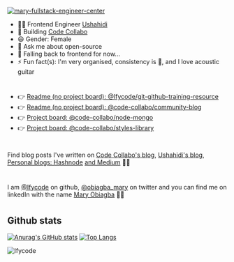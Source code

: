 [![mary-fullstack-engineer-center](https://user-images.githubusercontent.com/45185388/155058120-542d73a5-b08a-49b4-b39c-f7875c353c46.png)](https://github.com/Ifycode)

<!-- - 👩‍💻 Product Engineer [Catlog](https://www.catlog.shop/) -->
- 👩‍💻 Frontend Engineer [Ushahidi](https://www.ushahidi.com/)
- 🔭 Building [Code Collabo](https://github.com/code-collabo)
- 😄 Gender: Female
- 💬 Ask me about open-source
- 🌱 Falling back to frontend for now... <!-- But learning fullstack programming with react (nextjs), nestjs, expressjs and nodejs.  Also create time for flutter and dart (once in a while). -->
- ⚡ Fun fact(s): I'm very organised, consistency is 💯, and I love acoustic guitar

#
- 👉 [Readme (no project board): @Ifycode/git-github-training-resource](https://github.com/Ifycode/git-github-training-resource)
- 👉 [Readme (no project board): @code-collabo/community-blog](https://github.com/code-collabo/community-blog)
- 👉 [Project board: @code-collabo/node-mongo](https://github.com/code-collabo/node-mongo-cli/projects)
- 👉 [Project board: @code-collabo/styles-library](https://github.com/code-collabo/styles-library/projects)

# 
Find blog posts I've written on [Code Collabo's blog](https://code-collabo.hashnode.dev), [Ushahidi's blog](https://www.ushahidi.com/blog/2021/07/11/think-about-your-audience), [Personal blogs: Hashnode](https://dev-obiagba.hashnode.dev/) [and Medium](https://medium.com/@obiagba.mary.ifeoma) ✍🏽

# 
I am [@Ifycode](https://github.com/Ifycode) on github, [@obiagba_mary](https://twitter.com/obiagba_mary) on twitter and you can find me on linkedIn with the name [Mary Obiagba](https://www.linkedin.com/in/mary-obiagba-b7a2491a6/) 🙋‍♀️

#

## Github stats
[![Anurag's GitHub stats](https://github-readme-stats.anuraghazra1.vercel.app/api?username=Ifycode&count_private=true&include_all_commits=true&show_icons=true&cache_seconds=1801)](https://github.com/Ifycode)
[![Top Langs](https://github-readme-stats.vercel.app/api/top-langs/?username=Ifycode&exclude_repo=Ifycode.github.io,free-for-dev&layout=compact&langs_count=8)](https://github.com/Ifycode)
<p><img align="center" src="https://github-readme-streak-stats.herokuapp.com/?user=Ifycode&" alt="Ifycode" /></p> 




<!--

<table>
  <tr>
    <td colspan="2">Contributions welcome 👉</td>
    <td><a href="https://github.com/code-collabo/node-mongo-cli/projects">Project board: node-mongo</a></td>
    <td><a href="https://github.com/code-collabo/styles-library/projects">Project board: styles-library</a></td>
  </tr>
</table>

|Project boards|Links|
|--|--|
|||
-->


<!--
## Blogging and social media
I love to write about my experiences on my personal [dev-obiagba.hashnode.dev](https://dev-obiagba.hashnode.dev/) blog. 

-->


<!--
## Mary says hello <img alt="waving png" height="25px" src="./wave-black.png"/>

Hi, I'm Obiagba Mary from Nigeria. Welcome to my profile page. I'm working on a new github profile so you may not find anything here for now. In the mean time, check out some projects I've worked on or developed:
- [Code collabo's node mongo CLI](https://www.npmjs.com/package/@code-collabo/node-mongo-cli)
- [Ushahidi's platform client](https://github.com/ushahidi/platform-client) and [platform pattern library](https://github.com/ushahidi/platform-pattern-library). See [deployment sample here](https://ifycode.ushahidi.io/views/map).
- [Improve the performance of the Ushahidi platform](https://www.ushahidi.com/blog/2021/07/11/think-about-your-audience)
-->

<!--
Hi, I'm Obiagba Mary from Nigeria. Welcome to my profile page. I'm passionate about and actively contribute to open source software projects and community. A little bit about me:
- Melancholic
- Love to listen to and play acoustic guitar
- Teaching is a second nature
- Nocturnal, but can adapt to any timezone. All I need to do is move my nights to whatever time i need it to be, when it's time 🙃

## Ushahidi community
Been contributing to [Ushahidi](https://www.ushahidi.com/) since October 2020. Read about my work at Ushahidi during [Outreachy](https://www.outreachy.org/)'s May - August 2021 cohort, where I worked on the [Improve performance on the Ushahidi Platform Client](https://www.ushahidi.com/blog/2021/07/11/think-about-your-audience) project 🤓 
--> 
<!-- - hashnode version of the article [here](https://dev-obiagba.hashnode.dev/think-about-your-audience).-->

<!--

| [![anna-mary-ushahidi-jamboard](https://user-images.githubusercontent.com/45185388/145659165-d6b0b8ea-2c40-4b8e-b6aa-2f7d75d5c7b8.png)](https://www.ushahidi.com/blog/2021/08/30/outreachy-internship-wrap-up) |
|--|


## Code Collabo community

Founded and manage [Code Collabo](https://github.com/code-collabo) since February 2021, a Free and Open Source Software community with awesome collaboration projects to provide open source experience 🙋‍♀️

| [![node-mongo](https://github.com/Ifycode/Ifycode/blob/main/code-collabo/node-mongo-cli.gif?raw=true)](https://code-collabo.gitbook.io/node-mongo/)| [![styles-library-img](https://user-images.githubusercontent.com/45185388/138577389-57b90219-b8e5-45bf-9b5c-7c11375e107e.png)](https://github.com/code-collabo/styles-library)|
|--|--|


## GADS scholarship program

Program Assistant and Mobile web specialist mentor at the Google Africa Developer Scholarship 2021 program by Google, Andela and Pluralsight - I enjoy assisting mentors and mentees in the courses and projects they are undertaking 😃

|[![gads-project-gallery-gitbook](https://user-images.githubusercontent.com/45185388/137307432-edb89ca1-f916-4ab4-921f-799333c4d74f.png)](https://obiagba-mary.gitbook.io/gads-projects/contribution-guide/video-tutorials)| [![solvejs-github-repo](https://user-images.githubusercontent.com/45185388/137259185-c2461dc6-97c3-49e6-b1d2-99de6b5342b8.gif)](https://github.com/gads-projects/solve-js)|
|--|--|

-->




<!--
## Mary says hello <img alt="waving png" height="25px" src="./wave-black.png"/>
Hi, I'm Obiagba Mary from Nigeria. Welcome to my profile page. I'm a software engineer and technical writer, who is passionate about and actively contribute to open source software projects and community. I'm currently open to work. Check out some projects I've made and open source communities I've contributed to below.

## Code Collabo community

| [![node-mongo](https://github.com/Ifycode/Ifycode/blob/main/code-collabo/node-mongo-cli.gif?raw=true)](https://code-collabo.gitbook.io/node-mongo/)| [![temporary-library-img](https://user-images.githubusercontent.com/45185388/137257011-b0b9808f-61af-457c-8856-1bcd5a95cfb5.png)](https://github.com/code-collabo/scss-helper-library)|
|--|--|

Founded [Code Collabo](https://github.com/code-collabo) in February 2021, a Free and Open Source Software community with awesome collaboration projects to provide support and open source experience. Everyone having knowledge of CSS, SCSS and/or LESS preprocessors, javascript, nodejs and/or mongoDB is welcome to contribute to collabo projects. See the [documentation guide](https://code-collabo.gitbook.io/doc/) to learn more about the community and how to contribute to on-going projects.
Checkout some released projects:
- [@code-collabo/node-mongo-cli](https://www.npmjs.com/package/@code-collabo/node-mongo-cli) 🥳
- [@code-collabo/less-css-helper-library](https://www.npmjs.com/package/@code-collabo/less-css-helper-library) 🥳
- [code-collabo documentation guide](https://code-collabo.gitbook.io/doc/) 📖
- [node-mongo documentation guide](https://code-collabo.gitbook.io/node-mongo/) 📖

## Ushahidi community
Read about my work at [Ushahidi](https://www.ushahidi.com/) during [Outreachy](https://www.outreachy.org/)'s May - August 2021 cohort, where I worked on the [Improve performance on the Ushahidi Platform Client](https://www.ushahidi.com/blog/2021/07/11/think-about-your-audience) project - hashnode version of the article [here](https://dev-obiagba.hashnode.dev/think-about-your-audience). Check out [the GitHub project board](https://github.com/ushahidi/platform/projects/17) on the Ushahidi Platform. You can also check out my [Outreachy internship wrap-up article](https://www.ushahidi.com/blog/2021/08/30/outreachy-internship-wrap-up) on the ushahidi blog - hashnode version of the article [here](https://dev-obiagba.hashnode.dev/outreachy-internship-wrap-up).

## GADS scholarship program

|[![gads-project-gallery-doc](https://user-images.githubusercontent.com/45185388/137307432-edb89ca1-f916-4ab4-921f-799333c4d74f.png)](https://obiagba-mary.gitbook.io/gads-projects/contribution-guide/video-tutorials)| [![solvejs-youtube-thumbnail](https://user-images.githubusercontent.com/45185388/137259185-c2461dc6-97c3-49e6-b1d2-99de6b5342b8.gif)](https://www.youtube.com/watch?v=KBv1IURk5D0)|
|--|--|

Volunteering as a mobile web specialist mentor at the Google Africa Developer Scholarship program has been awesome. Spend time assisting and building projects for and/or alongside mentees assigned to me. Check the out: the [solve js single page application](https://github.com/gads-projects/solve-js) (built without any framework) containing javascript tasks with command-line git exercises, and the [GADS gallery and documentation project](https://obiagba-mary.gitbook.io/gads-projects/) to expose mentors and mentees to open source contribution and the github web interface.

## Github stats
[![Anurag's GitHub stats](https://github-readme-stats.anuraghazra1.vercel.app/api?username=Ifycode&count_private=true&include_all_commits=true&show_icons=true&cache_seconds=1801)](https://github.com/Ifycode)
[![Top Langs](https://github-readme-stats.vercel.app/api/top-langs/?username=Ifycode&exclude_repo=Ifycode.github.io,free-for-dev&layout=compact&langs_count=8)](https://github.com/Ifycode)
<p><img align="center" src="https://github-readme-streak-stats.herokuapp.com/?user=Ifycode&" alt="Ifycode" /></p> 

-->





<!--
| [![node-mongo](https://github.com/Ifycode/Ifycode/blob/main/code-collabo/node-mongo-cli.gif?raw=true)](https://code-collabo.gitbook.io/node-mongo/) [node-mongo CLI](https://code-collabo.gitbook.io/node-mongo/)| [![solvejs-filter](https://user-images.githubusercontent.com/45185388/137291640-8d229177-cd84-401b-9bf7-9421bcb9db30.gif)](https://github.com/gads-projects/solve-js) [solve-js spa](https://github.com/gads-projects/solve-js)|
|--|--|



| [![temporary-library-img](https://user-images.githubusercontent.com/45185388/137257011-b0b9808f-61af-457c-8856-1bcd5a95cfb5.png)](https://github.com/code-collabo/scss-helper-library) [scss-helper-library](https://github.com/code-collabo/scss-helper-library)| [![youser-brand](https://user-images.githubusercontent.com/45185388/137293346-256f2117-25df-45b7-af5d-360ebc95c023.png)](https://www.behance.net/gallery/113409717/Youser-App) [youser app design](https://www.behance.net/gallery/113409717/Youser-App) |
|--|--|
-->



<!--
## Ushahidi community
![Ushahidi](https://user-images.githubusercontent.com/45185388/131233572-e39aa50c-3a69-4108-9f23-8244b5e52496.png)
-->

<!--
[<img alt="Code Collabo header image" src="./code-collabo-github.png" />](https://github.com/code-collabo)
![code-collabo-github](https://user-images.githubusercontent.com/45185388/128802117-1a20cadc-e381-4cb2-b351-9bcf9ccbad7a.png)
![code-collabo-github](https://user-images.githubusercontent.com/45185388/128802130-f56cc623-13bd-420e-a83f-4f772ab80091.png)
![code-collabo-github](https://user-images.githubusercontent.com/45185388/128802149-5a1ab319-f650-460a-92a6-9b16bfcfdc29.png)
![code-collabo-github](https://user-images.githubusercontent.com/45185388/128802205-8efc6e51-c0cb-483f-8605-6995467bff17.png)

***Blog:***
* [Quick, effective and efficient way to test your separately hosted css library on your client, during development](https://dev-obiagba.hashnode.dev/quick-effective-and-efficient-way-to-test-your-separately-hosted-css-library-on-your-client-during-development-1)

## Non-tech posts
* [While you wait for God's healing...](https://dev-obiagba.hashnode.dev/while-you-wait-for-gods-healing)
-->

<!--
Join us build awesome, real world, open source projects which will benefit both contributors & users alike. The current project we are working on aims to make the work of mongoDB, MERN and MEAN stack developers easier. At the same time, it aims to promote collaboration, provide problem solving, open source, internship & remote experience for contributors. See [project readme](https://github.com/code-collabo/node-mongo-cli) for more details.
-->

<!--

[<img alt="github" height="25px" src="https://encrypted-tbn0.gstatic.com/images?q=tbn:ANd9GcRAOopDwAKdXQ2KNcyL2FIeG1FP0PLjRuK3JA&usqp=CAU" />](https://github.com/Ifycode) [@Ifycode](https://github.com/Ifycode)\
[<img alt="twitter" height="25px" src="https://cdn4.iconfinder.com/data/icons/social-media-icons-the-circle-set/48/twitter_circle-512.png" />](https://github.com/Ifycode) [@obiagba_mary](https://twitter.com/obiagba_mary?s=09)

[<img alt="code-collabo" height="21px" src="https://avatars.githubusercontent.com/u/79599588?s=200&v=4" />](https://github.com/Ifycode) [@code-collabo](https://github.com/code-collabo)

I’m currently working on one my portfolio projects - youser app (using figma + MEAN stack) 👇🏽


![Youser design all pages](./youser-design-sm.png)

- 🌱 I’m currently learning about CS, web design and mongoDB.
- 👯 I’m looking to collaborate on projects that involve angular.
- ⚡ Fun fact: I and my acoustic bluemay 😍 (acoustic guitar 🎸) are one 😌.
- 💬 Ask me about... 🤔
- 📫 How to reach me: obiagba.mary.ifeoma@gmail.com

**Technologies:**

[<img alt="HTML 5" width="25px" src="https://raw.githubusercontent.com/github/explore/80688e429a7d4ef2fca1e82350fe8e3517d3494d/topics/html/html.png" />]()
[<img alt="CSS 3" width="25px" src="https://raw.githubusercontent.com/github/explore/80688e429a7d4ef2fca1e82350fe8e3517d3494d/topics/css/css.png" />]()
[<img alt="less" height="20px" src="http://lesscss.org/public/img/less_logo.png" />]()
[<img alt="scss" width="25px" src="https://raw.githubusercontent.com/github/explore/80688e429a7d4ef2fca1e82350fe8e3517d3494d/topics/sass/sass.png" />]()
[<img alt="Javascript" width="30px" src="https://png2.cleanpng.com/sh/f9adba6e43e2a6be07ea40ee26d9547f/L0KzQYm3VcI4N6lmhJH0aYP2gLBuTfpifpJ4eARycISwgMP2hCJidZ5uhtk2bHHxd8bohBUuaZtmkJ8AYkDlQom8gsk5PGdnT5CDNUGzSYeBV8E2Omg5TakDOEO5QoSATwBvbz==/kisspng-javascript-programming-language-ajax-5b0b285b9846b7.8510968715274578836237.png" />]()
[<img alt="Angular" width="25px" src="https://raw.githubusercontent.com/github/explore/80688e429a7d4ef2fca1e82350fe8e3517d3494d/topics/angular/angular.png" />]()
[<img alt="node js" height="25px" src="https://nodejs.org/static/images/logos/nodejs-new-pantone-black.svg" />]()
[<img alt="mongoDB" height="25px" src="https://webassets.mongodb.com/_com_assets/cms/MongoDB_Logo_FullColorBlack_RGB-4td3yuxzjs.png" />]()
[<img alt="Express js" height="25px" src="https://encrypted-tbn0.gstatic.com/images?q=tbn:ANd9GcR8GuRFF1LFA4NIK63ZV4vweimdCPfnfPL6Ww&usqp=CAU" />]()
[<img alt="Babel" height="25px" src="https://d33wubrfki0l68.cloudfront.net/7a197cfe44548cc1a3f581152af70a3051e11671/78df8/img/babel.svg" />]()
[<img alt="Typescript" width="20px" src="https://raw.githubusercontent.com/github/explore/80688e429a7d4ef2fca1e82350fe8e3517d3494d/topics/typescript/typescript.png" />]()
-->

<!--
| ![Youser app mood board](./youser-moodboard-long.png) | ![Youser app landing page design](./youser-home-design.png) |
|------------------|------------------|


|<ul><li>Github => [@Ifycode](https://github.com/Ifycode)</li><li>Twitter => [@obiagba_mary](https://twitter.com/obiagba_mary?s=09)</li></ul>|
|:--- |



| ![Youser app landing page design](./home-completed.png) |
|------------------|
Youser Landing Page

|Youser Moodboard|Youser Home|
-->

<!--

| Add more content soon |
|---------------------- |

| Add Image A | Add Image B |
|------------ | ----------- |


| ![Spendbuddy](./subtracker-app.gif) | Add Image B |
|--------- | -------- |


**Ifycode/Ifycode** is a ✨ _special_ ✨ repository because its `README.md` (this file) appears on your GitHub profile.

Here are some ideas to get you started:

- 🔭 I’m currently working on ...
- 🌱 I’m currently learning ...
- 👯 I’m looking to collaborate on ...
- 🤔 I’m looking for help with ...
- 💬 Ask me about ...
- 📫 How to reach me: ...
- 😄 Pronouns: ...
- ⚡ Fun fact: ...
-->
